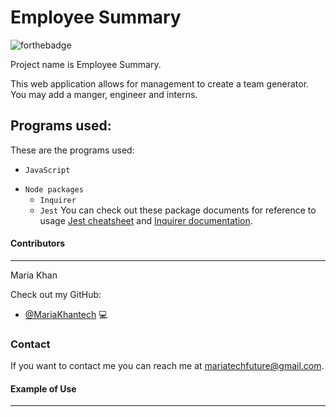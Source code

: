 # Employee Summary

<!--- These are examples. See https://shields.io for others or to customize this set of shields. You might want to include dependencies, project status and licence info here --->
![forthebadge](https://forthebadge.com/images/badges/made-with-javascript.svg)

Project name is Employee Summary.

This web application allows for management to create a team generator. You may add a manger, engineer and interns. 

## Programs used:

These are the programs used:
<!--- These are just example requirements. Add, duplicate or remove as required --->
* `JavaScript`
- `Node packages`
    * `Inquirer`
    * `Jest`
 You can check out these package documents for reference to usage [Jest cheatsheet](https://github.com/sapegin/jest-cheat-sheet) and [Inquirer documentation](https://www.npmjs.com/package/inquirer).


#### Contributors
---

Maria Khan 

Check out my GitHub:

* [@MariaKhantech](https://github.com/MariaKhantech) 💻

### Contact

If you want to contact me you can reach me at <mariatechfuture@gmail.com>.

#### Example of Use
---

